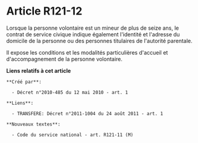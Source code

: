 # Article R121-12

Lorsque la personne volontaire est un mineur de plus de seize ans, le contrat de service civique indique également l'identité
et l'adresse du domicile de la personne ou des personnes titulaires de l'autorité parentale.

Il expose les conditions et les modalités particulières d'accueil et d'accompagnement de la personne volontaire.

**Liens relatifs à cet article**

	**Créé par**:

	  - Décret n°2010-485 du 12 mai 2010 - art. 1

	**Liens**:

	  - TRANSFERE: Décret n°2011-1004 du 24 août 2011 - art. 1

	**Nouveaux textes**:

	  - Code du service national - art. R121-11 (M)
